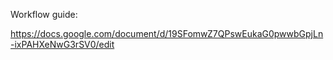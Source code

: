 Workflow guide:

https://docs.google.com/document/d/19SFomwZ7QPswEukaG0pwwbGpjLn-ixPAHXeNwG3rSV0/edit
